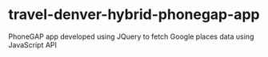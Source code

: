 # travel-denver-hybrid-phonegap-app
PhoneGAP app developed using JQuery to fetch Google places data using JavaScript API
